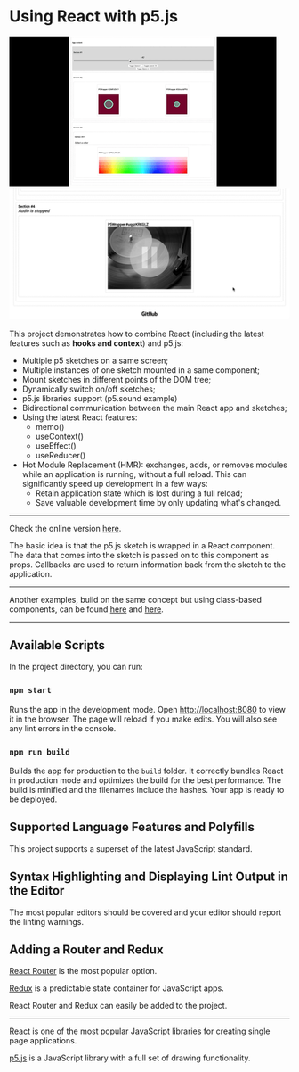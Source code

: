 # Using React with p5.js

![alt application screenshot](https://github.com/atorov/react-hooks-p5js/blob/master/src/assets/demo/screencast.gif)
![alt application screenshot](https://github.com/atorov/react-hooks-p5js/blob/master/src/assets/demo/screencast-2.gif)

This project demonstrates how to combine React (including the latest features such as **hooks and context**) and p5.js:

- Multiple p5 sketches on a same screen;
- Multiple instances of one sketch mounted in a same component;
- Mount sketches in different points of the DOM tree;
- Dynamically switch on/off sketches;
- p5.js libraries support (p5.sound example)
- Bidirectional communication between the main React app and sketches;
- Using the latest React features:
  - memo()
  - useContext()
  - useEffect()
  - useReducer()
- Hot Module Replacement (HMR): exchanges, adds, or removes modules while an application is running, without a full reload. This can significantly speed up development in a few ways:
  - Retain application state which is lost during a full reload;
  - Save valuable development time by only updating what's changed.

---

Check the online version [here](http://react-hooks-p5js.surge.sh/).

The basic idea is that the p5.js sketch is wrapped in a React component. The data that comes into the sketch is passed on to this component as props. Callbacks are used to return information back from the sketch to the application.

---

Another examples, build on the same concept but using class-based components, can be found [here](https://github.com/atorov/react-p5js) and [here](https://github.com/atorov/fractal-tree-simulator).

---

## Available Scripts

In the project directory, you can run:

### `npm start`

Runs the app in the development mode. Open [http://localhost:8080](http://localhost:8080) to view it in the browser. The page will reload if you make edits. You will also see any lint errors in the console.

### `npm run build`

Builds the app for production to the `build` folder. It correctly bundles React in production mode and optimizes the build for the best performance. The build is minified and the filenames include the hashes. Your app is ready to be deployed.

## Supported Language Features and Polyfills

This project supports a superset of the latest JavaScript standard.

## Syntax Highlighting and Displaying Lint Output in the Editor

Тhe most popular editors should be covered and your editor should report the linting warnings.

## Adding a Router and Redux

[React Router](https://reacttraining.com/react-router/) is the most popular option.

[Redux](https://redux.js.org/) is a predictable state container for JavaScript apps.

React Router and Redux can easily be added to the project.

---

[React](https://reactjs.org/) is one of the most popular JavaScript libraries for creating single page applications.

[p5.js](https://p5js.org/) is a JavaScript library with a full set of drawing functionality.

